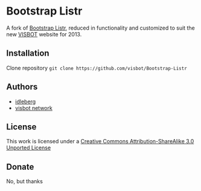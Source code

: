 # Bootstrap Listr

A fork of [Bootstrap Listr](http://github.com/idleberg/Bootstrap-Listr), reduced in functionality and customized to suit the new [VISBOT](http://visbot.net) website for 2013.

## Installation

Clone repository `git clone https://github.com/visbot/Bootstrap-Listr`

## Authors

* [idleberg](http://github.com/idleberg)
* [visbot network](http://github.com/visbot)

## License

This work is licensed under a [Creative Commons Attribution-ShareAlike 3.0 Unported License](http://creativecommons.org/licenses/by-sa/3.0/deed.en_US)

## Donate

No, but thanks